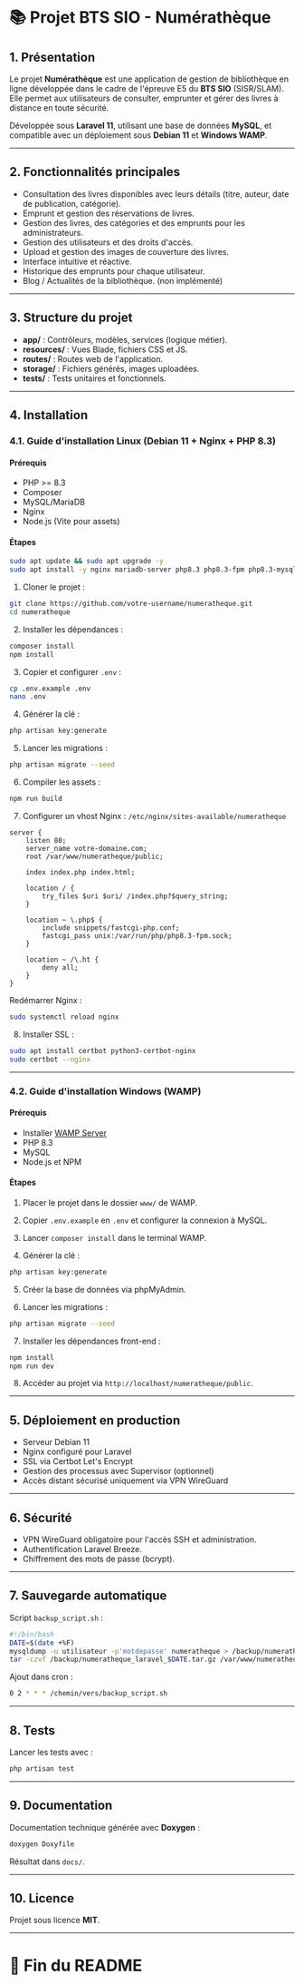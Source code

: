 
# 📚 Projet BTS SIO - Numérathèque

## 1. Présentation

Le projet **Numérathèque** est une application de gestion de bibliothèque en ligne développée dans le cadre de l'épreuve E5 du **BTS SIO** (SISR/SLAM).  
Elle permet aux utilisateurs de consulter, emprunter et gérer des livres à distance en toute sécurité.

Développée sous **Laravel 11**, utilisant une base de données **MySQL**, et compatible avec un déploiement sous **Debian 11** et **Windows WAMP**.

---

## 2. Fonctionnalités principales

- Consultation des livres disponibles avec leurs détails (titre, auteur, date de publication, catégorie).
- Emprunt et gestion des réservations de livres.
- Gestion des livres, des catégories et des emprunts pour les administrateurs.
- Gestion des utilisateurs et des droits d'accès.
- Upload et gestion des images de couverture des livres.
- Interface intuitive et réactive.
- Historique des emprunts pour chaque utilisateur.
- Blog / Actualités de la bibliothèque. (non implémenté)

---

## 3. Structure du projet

- **app/** : Contrôleurs, modèles, services (logique métier).
- **resources/** : Vues Blade, fichiers CSS et JS.
- **routes/** : Routes web de l'application.
- **storage/** : Fichiers générés, images uploadées.
- **tests/** : Tests unitaires et fonctionnels.

---

## 4. Installation

### 4.1. Guide d'installation Linux (Debian 11 + Nginx + PHP 8.3)

#### Prérequis

- PHP >= 8.3
- Composer
- MySQL/MariaDB
- Nginx
- Node.js (Vite pour assets)

#### Étapes

```bash
sudo apt update && sudo apt upgrade -y
sudo apt install -y nginx mariadb-server php8.3 php8.3-fpm php8.3-mysql php8.3-xml php8.3-mbstring php8.3-curl php8.3-zip php8.3-bcmath php8.3-tokenizer unzip curl git nodejs npm
```

1. Cloner le projet :
```bash
git clone https://github.com/votre-username/numeratheque.git
cd numeratheque
```

2. Installer les dépendances :
```bash
composer install
npm install
```

3. Copier et configurer `.env` :
```bash
cp .env.example .env
nano .env
```

4. Générer la clé :
```bash
php artisan key:generate
```

5. Lancer les migrations :
```bash
php artisan migrate --seed
```

6. Compiler les assets :
```bash
npm run build
```

7. Configurer un vhost Nginx : `/etc/nginx/sites-available/numeratheque`

```nginx
server {
    listen 80;
    server_name votre-domaine.com;
    root /var/www/numeratheque/public;

    index index.php index.html;

    location / {
        try_files $uri $uri/ /index.php?$query_string;
    }

    location ~ \.php$ {
        include snippets/fastcgi-php.conf;
        fastcgi_pass unix:/var/run/php/php8.3-fpm.sock;
    }

    location ~ /\.ht {
        deny all;
    }
}
```

Redémarrer Nginx :
```bash
sudo systemctl reload nginx
```

8. Installer SSL :
```bash
sudo apt install certbot python3-certbot-nginx
sudo certbot --nginx
```

---

### 4.2. Guide d'installation Windows (WAMP)

#### Prérequis

- Installer [WAMP Server](https://www.wampserver.com/)
- PHP 8.3
- MySQL
- Node.js et NPM

#### Étapes

1. Placer le projet dans le dossier `www/` de WAMP.

2. Copier `.env.example` en `.env` et configurer la connexion à MySQL.

3. Lancer `composer install` dans le terminal WAMP.

4. Générer la clé :
```bash
php artisan key:generate
```

5. Créer la base de données via phpMyAdmin.

6. Lancer les migrations :
```bash
php artisan migrate --seed
```

7. Installer les dépendances front-end :
```bash
npm install
npm run dev
```

8. Accéder au projet via `http://localhost/numeratheque/public`.

---

## 5. Déploiement en production

- Serveur Debian 11
- Nginx configuré pour Laravel
- SSL via Certbot Let's Encrypt
- Gestion des processus avec Supervisor (optionnel)
- Accès distant sécurisé uniquement via VPN WireGuard

---

## 6. Sécurité

- VPN WireGuard obligatoire pour l'accès SSH et administration.
- Authentification Laravel Breeze.
- Chiffrement des mots de passe (bcrypt).

---


## 7. Sauvegarde automatique

Script `backup_script.sh` :

```bash
#!/bin/bash
DATE=$(date +%F)
mysqldump -u utilisateur -p'motdepasse' numeratheque > /backup/numeratheque_$DATE.sql
tar -czvf /backup/numeratheque_laravel_$DATE.tar.gz /var/www/numeratheque
```

Ajout dans cron :
```bash
0 2 * * * /chemin/vers/backup_script.sh
```

---

## 8. Tests

Lancer les tests avec :
```bash
php artisan test
```

---

## 9. Documentation

Documentation technique générée avec **Doxygen** :
```bash
doxygen Doxyfile
```

Résultat dans `docs/`.

---

## 10. Licence

Projet sous licence **MIT**.

---

# 🏁 Fin du README
